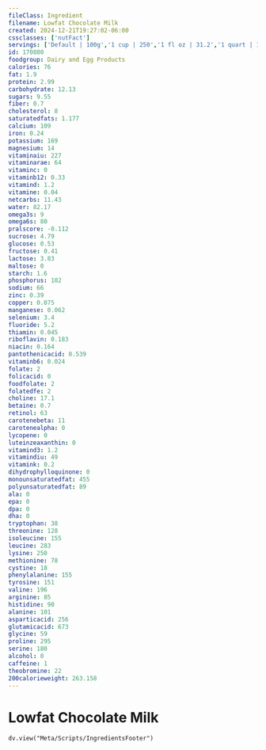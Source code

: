 ```yaml
---
fileClass: Ingredient
filename: Lowfat Chocolate Milk
created: 2024-12-21T19:27:02-06:00
cssclasses: ['nutFact']
servings: ['Default | 100g','1 cup | 250','1 fl oz | 31.2','1 quart | 1000']
id: 170880
foodgroup: Dairy and Egg Products
calories: 76
fat: 1.9
protein: 2.99
carbohydrate: 12.13
sugars: 9.55
fiber: 0.7
cholesterol: 8
saturatedfats: 1.177
calcium: 109
iron: 0.24
potassium: 169
magnesium: 14
vitaminaiu: 227
vitaminarae: 64
vitaminc: 0
vitaminb12: 0.33
vitamind: 1.2
vitamine: 0.04
netcarbs: 11.43
water: 82.17
omega3s: 9
omega6s: 80
pralscore: -0.112
sucrose: 4.79
glucose: 0.53
fructose: 0.41
lactose: 3.83
maltose: 0
starch: 1.6
phosphorus: 102
sodium: 66
zinc: 0.39
copper: 0.075
manganese: 0.062
selenium: 3.4
fluoride: 5.2
thiamin: 0.045
riboflavin: 0.183
niacin: 0.164
pantothenicacid: 0.539
vitaminb6: 0.024
folate: 2
folicacid: 0
foodfolate: 2
folatedfe: 2
choline: 17.1
betaine: 0.7
retinol: 63
carotenebeta: 11
carotenealpha: 0
lycopene: 0
luteinzeaxanthin: 0
vitamind3: 1.2
vitamindiu: 49
vitamink: 0.2
dihydrophylloquinone: 0
monounsaturatedfat: 455
polyunsaturatedfat: 89
ala: 0
epa: 0
dpa: 0
dha: 0
tryptophan: 38
threonine: 128
isoleucine: 155
leucine: 283
lysine: 250
methionine: 78
cystine: 18
phenylalanine: 155
tyrosine: 151
valine: 196
arginine: 85
histidine: 90
alanine: 101
asparticacid: 256
glutamicacid: 673
glycine: 59
proline: 295
serine: 180
alcohol: 0
caffeine: 1
theobromine: 22
200calorieweight: 263.158
---
```


# Lowfat Chocolate Milk

```dataviewjs
dv.view("Meta/Scripts/IngredientsFooter")
```